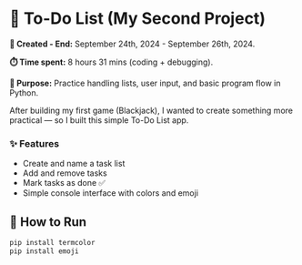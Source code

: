 # 📝 To-Do List (My Second Project)

**📆 Created - End:** September 24th, 2024 - September 26th, 2024.

**⏱️ Time spent:** 8 hours 31 mins (coding + debugging).

**🧠 Purpose:** Practice handling lists, user input, and basic program flow in Python. 

After building my first game (Blackjack), I wanted to create something more practical —  so I built this simple To-Do List app.

### ✨ Features
- Create and name a task list
- Add and remove tasks
- Mark tasks as done ✅
- Simple console interface with colors and emoji

## 🧩 How to Run
```bash
pip install termcolor
pip install emoji

